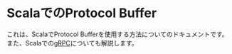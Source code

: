 # ScalaでのProtocol Buffer

これは、ScalaでProtocol Bufferを使用する方法についてのドキュメントです。
また、Scalaでの[gRPC](https://grpc.io)についても解説します。
